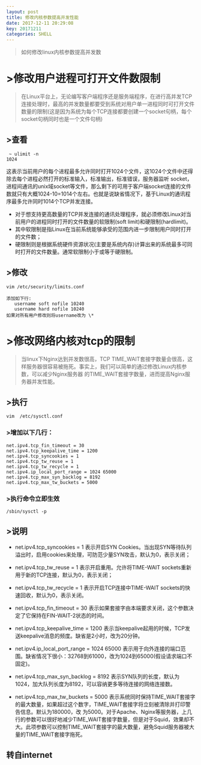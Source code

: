 ```yaml
---
layout: post
title: 修改内核参数提高并发性能
date: 2017-12-11 20:29:08
key: 20171211
categories: SHELL
---
```


> 如何修改linux内核参数提高并发数

 

# >修改用户进程可打开文件数限制

> 在Linux平台上，无论编写客户端程序还是服务端程序，在进行高并发TCP连接处理时，最高的并发数量都要受到系统对用户单一进程同时可打开文件数量的限制(这是因为系统为每个TCP连接都要创建一个socket句柄，每个socket句柄同时也是一个文件句柄)

## >查看
```shell
 ~ ulimit -n
1024
```
这表示当前用户的每个进程最多允许同时打开1024个文件，这1024个文件中还得除去每个进程必然打开的标准输入，标准输出，标准错误，服务器监听 socket，进程间通讯的unix域socket等文件，那么剩下的可用于客户端socket连接的文件数就只有大概1024-10=1014个左右。也就是说缺省情况下，基于Linux的通讯程序最多允许同时1014个TCP并发连接。
* 对于想支持更高数量的TCP并发连接的通讯处理程序，就必须修改Linux对当前用户的进程同时打开的文件数量的软限制(soft limit)和硬限制(hardlimit)。
* 其中软限制是指Linux在当前系统能够承受的范围内进一步限制用户同时打开的文件数；
* 硬限制则是根据系统硬件资源状况(主要是系统内存)计算出来的系统最多可同时打开的文件数量。通常软限制小于或等于硬限制。

## >修改

```shell
vim /etc/security/limits.conf

添加如下行:
   username soft nofile 10240
   username hard nofile 10240
如果对所有用户修改则将username改为 \*
```

# >修改网络内核对tcp的限制

> 当linux下Nginx达到并发数很高，TCP TIME_WAIT套接字数量会很高，这样服务器很容易被拖死。事实上，我们可以简单的通过修改Linux内核参数，可以减少Nginx服务器 的TIME_WAIT套接字数量，进而提高Nginx服务器并发性能。

## >执行

```shell
vim  /etc/sysctl.conf
```

### >增加以下几行：

```shell
net.ipv4.tcp_fin_timeout = 30
net.ipv4.tcp_keepalive_time = 1200
net.ipv4.tcp_syncookies = 1
net.ipv4.tcp_tw_reuse = 1
net.ipv4.tcp_tw_recycle = 1
net.ipv4.ip_local_port_range = 1024 65000
net.ipv4.tcp_max_syn_backlog = 8192
net.ipv4.tcp_max_tw_buckets = 5000
```
### >执行命令立即生效
```shell
/sbin/sysctl -p
```
## >说明
* net.ipv4.tcp_syncookies = 1 
表示开启SYN Cookies。当出现SYN等待队列溢出时，启用cookies来处理，可防范少量SYN攻击，默认为0，表示关闭；

* net.ipv4.tcp_tw_reuse = 1 
表示开启重用。允许将TIME-WAIT sockets重新用于新的TCP连接，默认为0，表示关闭；

* net.ipv4.tcp_tw_recycle = 1 
表示开启TCP连接中TIME-WAIT sockets的快速回收，默认为0，表示关闭。

* net.ipv4.tcp_fin_timeout = 30 
表示如果套接字由本端要求关闭，这个参数决定了它保持在FIN-WAIT-2状态的时间。

* net.ipv4.tcp_keepalive_time = 1200 
表示当keepalive起用的时候，TCP发送keepalive消息的频度。缺省是2小时，改为20分钟。

* net.ipv4.ip_local_port_range = 1024 65000 
表示用于向外连接的端口范围。缺省情况下很小：32768到61000，改为1024到65000(假设请求端口不固定)。

* net.ipv4.tcp_max_syn_backlog = 8192 
表示SYN队列的长度，默认为1024，加大队列长度为8192，可以容纳更多等待连接的网络连接数。

* net.ipv4.tcp_max_tw_buckets = 5000 
表示系统同时保持TIME_WAIT套接字的最大数量，如果超过这个数字，TIME_WAIT套接字将立刻被清除并打印警告信息。默认为180000，改 为5000。对于Apache、Nginx等服务器，上几行的参数可以很好地减少TIME_WAIT套接字数量，但是对于Squid，效果却不大。此项参数可以控制TIME_WAIT套接字的最大数量，避免Squid服务器被大量的TIME_WAIT套接字拖死。

## 转自internet

